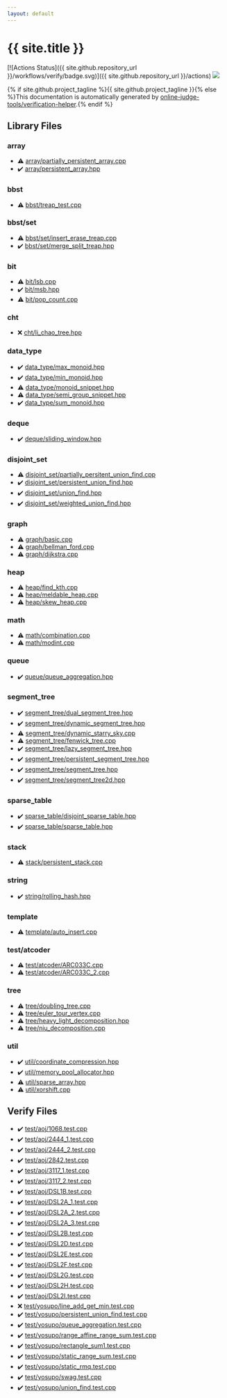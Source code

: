 ```yaml
---
layout: default
---
```


<!-- mathjax config similar to math.stackexchange -->
<script type="text/javascript" async
  src="https://cdnjs.cloudflare.com/ajax/libs/mathjax/2.7.5/MathJax.js?config=TeX-MML-AM_CHTML">
</script>
<script type="text/x-mathjax-config">
  MathJax.Hub.Config({
    TeX: { equationNumbers: { autoNumber: "AMS" }},
    tex2jax: {
      inlineMath: [ ['$','$'] ],
      processEscapes: true
    },
    "HTML-CSS": { matchFontHeight: false },
    displayAlign: "left",
    displayIndent: "2em"
  });
</script>

<script type="text/javascript" src="https://cdnjs.cloudflare.com/ajax/libs/jquery/3.4.1/jquery.min.js"></script>
<script src="https://cdn.jsdelivr.net/npm/jquery-balloon-js@1.1.2/jquery.balloon.min.js" integrity="sha256-ZEYs9VrgAeNuPvs15E39OsyOJaIkXEEt10fzxJ20+2I=" crossorigin="anonymous"></script>
<script type="text/javascript" src="assets/js/copy-button.js"></script>
<link rel="stylesheet" href="assets/css/copy-button.css" />


# {{ site.title }}

[![Actions Status]({{ site.github.repository_url }}/workflows/verify/badge.svg)]({{ site.github.repository_url }}/actions)
<a href="{{ site.github.repository_url }}"><img src="https://img.shields.io/github/last-commit/{{ site.github.owner_name }}/{{ site.github.repository_name }}" /></a>

{% if site.github.project_tagline %}{{ site.github.project_tagline }}{% else %}This documentation is automatically generated by <a href="https://github.com/online-judge-tools/verification-helper">online-judge-tools/verification-helper</a>.{% endif %}

## Library Files

<div id="f1f713c9e000f5d3f280adbd124df4f5"></div>

### array

* :warning: <a href="library/array/partially_persistent_array.cpp.html">array/partially_persistent_array.cpp</a>
* :heavy_check_mark: <a href="library/array/persistent_array.hpp.html">array/persistent_array.hpp</a>


<div id="d342894e126a2cdd0812cd3a6c903bbd"></div>

### bbst

* :warning: <a href="library/bbst/treap_test.cpp.html">bbst/treap_test.cpp</a>


<div id="3ab1a2985fc70661dd7191a6b145a786"></div>

### bbst/set

* :warning: <a href="library/bbst/set/insert_erase_treap.cpp.html">bbst/set/insert_erase_treap.cpp</a>
* :heavy_check_mark: <a href="library/bbst/set/merge_split_treap.hpp.html">bbst/set/merge_split_treap.hpp</a>


<div id="f67169dfbf72c4ca285e9ee12e3e9ac5"></div>

### bit

* :warning: <a href="library/bit/lsb.cpp.html">bit/lsb.cpp</a>
* :heavy_check_mark: <a href="library/bit/msb.hpp.html">bit/msb.hpp</a>
* :warning: <a href="library/bit/pop_count.cpp.html">bit/pop_count.cpp</a>


<div id="7d1cf34ccafd0e26b00bb21cd8cce647"></div>

### cht

* :x: <a href="library/cht/li_chao_tree.hpp.html">cht/li_chao_tree.hpp</a>


<div id="17f71d965fe9589ddbd11caf7182243e"></div>

### data_type

* :heavy_check_mark: <a href="library/data_type/max_monoid.hpp.html">data_type/max_monoid.hpp</a>
* :heavy_check_mark: <a href="library/data_type/min_monoid.hpp.html">data_type/min_monoid.hpp</a>
* :warning: <a href="library/data_type/monoid_snippet.hpp.html">data_type/monoid_snippet.hpp</a>
* :warning: <a href="library/data_type/semi_group_snippet.hpp.html">data_type/semi_group_snippet.hpp</a>
* :heavy_check_mark: <a href="library/data_type/sum_monoid.hpp.html">data_type/sum_monoid.hpp</a>


<div id="eb30267afe2f60536940ebb01df616b5"></div>

### deque

* :heavy_check_mark: <a href="library/deque/sliding_window.hpp.html">deque/sliding_window.hpp</a>


<div id="334b410b60c6352c539a44a5cc4509bc"></div>

### disjoint_set

* :warning: <a href="library/disjoint_set/partially_persitent_union_find.cpp.html">disjoint_set/partially_persitent_union_find.cpp</a>
* :heavy_check_mark: <a href="library/disjoint_set/persistent_union_find.hpp.html">disjoint_set/persistent_union_find.hpp</a>
* :heavy_check_mark: <a href="library/disjoint_set/union_find.hpp.html">disjoint_set/union_find.hpp</a>
* :heavy_check_mark: <a href="library/disjoint_set/weighted_union_find.hpp.html">disjoint_set/weighted_union_find.hpp</a>


<div id="f8b0b924ebd7046dbfa85a856e4682c8"></div>

### graph

* :warning: <a href="library/graph/basic.cpp.html">graph/basic.cpp</a>
* :warning: <a href="library/graph/bellman_ford.cpp.html">graph/bellman_ford.cpp</a>
* :warning: <a href="library/graph/dijkstra.cpp.html">graph/dijkstra.cpp</a>


<div id="4d4a9aa362b6ffe089fd2e992ccf4f5f"></div>

### heap

* :warning: <a href="library/heap/find_kth.cpp.html">heap/find_kth.cpp</a>
* :warning: <a href="library/heap/meldable_heap.cpp.html">heap/meldable_heap.cpp</a>
* :warning: <a href="library/heap/skew_heap.cpp.html">heap/skew_heap.cpp</a>


<div id="7e676e9e663beb40fd133f5ee24487c2"></div>

### math

* :warning: <a href="library/math/combination.cpp.html">math/combination.cpp</a>
* :warning: <a href="library/math/modint.cpp.html">math/modint.cpp</a>


<div id="a9d1cbf71942327e98b40cf5ef38a960"></div>

### queue

* :heavy_check_mark: <a href="library/queue/queue_aggregation.hpp.html">queue/queue_aggregation.hpp</a>


<div id="ca810e3a5259e4bd613e780cf209098c"></div>

### segment_tree

* :heavy_check_mark: <a href="library/segment_tree/dual_segment_tree.hpp.html">segment_tree/dual_segment_tree.hpp</a>
* :heavy_check_mark: <a href="library/segment_tree/dynamic_segment_tree.hpp.html">segment_tree/dynamic_segment_tree.hpp</a>
* :warning: <a href="library/segment_tree/dynamic_starry_sky.cpp.html">segment_tree/dynamic_starry_sky.cpp</a>
* :warning: <a href="library/segment_tree/fenwick_tree.cpp.html">segment_tree/fenwick_tree.cpp</a>
* :heavy_check_mark: <a href="library/segment_tree/lazy_segment_tree.hpp.html">segment_tree/lazy_segment_tree.hpp</a>
* :heavy_check_mark: <a href="library/segment_tree/persistent_segment_tree.hpp.html">segment_tree/persistent_segment_tree.hpp</a>
* :heavy_check_mark: <a href="library/segment_tree/segment_tree.hpp.html">segment_tree/segment_tree.hpp</a>
* :heavy_check_mark: <a href="library/segment_tree/segment_tree2d.hpp.html">segment_tree/segment_tree2d.hpp</a>


<div id="cb323a14df0a258a78d4acbe3d02dfda"></div>

### sparse_table

* :heavy_check_mark: <a href="library/sparse_table/disjoint_sparse_table.hpp.html">sparse_table/disjoint_sparse_table.hpp</a>
* :heavy_check_mark: <a href="library/sparse_table/sparse_table.hpp.html">sparse_table/sparse_table.hpp</a>


<div id="fac2a47adace059aff113283a03f6760"></div>

### stack

* :warning: <a href="library/stack/persistent_stack.cpp.html">stack/persistent_stack.cpp</a>


<div id="b45cffe084dd3d20d928bee85e7b0f21"></div>

### string

* :heavy_check_mark: <a href="library/string/rolling_hash.hpp.html">string/rolling_hash.hpp</a>


<div id="66f6181bcb4cff4cd38fbc804a036db6"></div>

### template

* :warning: <a href="library/template/auto_insert.cpp.html">template/auto_insert.cpp</a>


<div id="e8ba03245cc911ba95395348d53122a0"></div>

### test/atcoder

* :warning: <a href="library/test/atcoder/ARC033C.cpp.html">test/atcoder/ARC033C.cpp</a>
* :warning: <a href="library/test/atcoder/ARC033C_2.cpp.html">test/atcoder/ARC033C_2.cpp</a>


<div id="c0af77cf8294ff93a5cdb2963ca9f038"></div>

### tree

* :warning: <a href="library/tree/doubling_tree.cpp.html">tree/doubling_tree.cpp</a>
* :warning: <a href="library/tree/euler_tour_vertex.cpp.html">tree/euler_tour_vertex.cpp</a>
* :warning: <a href="library/tree/heavy_light_decomposition.hpp.html">tree/heavy_light_decomposition.hpp</a>
* :warning: <a href="library/tree/niu_decomposition.cpp.html">tree/niu_decomposition.cpp</a>


<div id="05c7e24700502a079cdd88012b5a76d3"></div>

### util

* :heavy_check_mark: <a href="library/util/coordinate_compression.hpp.html">util/coordinate_compression.hpp</a>
* :heavy_check_mark: <a href="library/util/memory_pool_allocator.hpp.html">util/memory_pool_allocator.hpp</a>
* :warning: <a href="library/util/sparse_array.hpp.html">util/sparse_array.hpp</a>
* :warning: <a href="library/util/xorshift.cpp.html">util/xorshift.cpp</a>


## Verify Files

* :heavy_check_mark: <a href="verify/test/aoj/1068.test.cpp.html">test/aoj/1068.test.cpp</a>
* :heavy_check_mark: <a href="verify/test/aoj/2444_1.test.cpp.html">test/aoj/2444_1.test.cpp</a>
* :heavy_check_mark: <a href="verify/test/aoj/2444_2.test.cpp.html">test/aoj/2444_2.test.cpp</a>
* :heavy_check_mark: <a href="verify/test/aoj/2842.test.cpp.html">test/aoj/2842.test.cpp</a>
* :heavy_check_mark: <a href="verify/test/aoj/3117_1.test.cpp.html">test/aoj/3117_1.test.cpp</a>
* :heavy_check_mark: <a href="verify/test/aoj/3117_2.test.cpp.html">test/aoj/3117_2.test.cpp</a>
* :heavy_check_mark: <a href="verify/test/aoj/DSL1B.test.cpp.html">test/aoj/DSL1B.test.cpp</a>
* :heavy_check_mark: <a href="verify/test/aoj/DSL2A_1.test.cpp.html">test/aoj/DSL2A_1.test.cpp</a>
* :heavy_check_mark: <a href="verify/test/aoj/DSL2A_2.test.cpp.html">test/aoj/DSL2A_2.test.cpp</a>
* :heavy_check_mark: <a href="verify/test/aoj/DSL2A_3.test.cpp.html">test/aoj/DSL2A_3.test.cpp</a>
* :heavy_check_mark: <a href="verify/test/aoj/DSL2B.test.cpp.html">test/aoj/DSL2B.test.cpp</a>
* :heavy_check_mark: <a href="verify/test/aoj/DSL2D.test.cpp.html">test/aoj/DSL2D.test.cpp</a>
* :heavy_check_mark: <a href="verify/test/aoj/DSL2E.test.cpp.html">test/aoj/DSL2E.test.cpp</a>
* :heavy_check_mark: <a href="verify/test/aoj/DSL2F.test.cpp.html">test/aoj/DSL2F.test.cpp</a>
* :heavy_check_mark: <a href="verify/test/aoj/DSL2G.test.cpp.html">test/aoj/DSL2G.test.cpp</a>
* :heavy_check_mark: <a href="verify/test/aoj/DSL2H.test.cpp.html">test/aoj/DSL2H.test.cpp</a>
* :heavy_check_mark: <a href="verify/test/aoj/DSL2I.test.cpp.html">test/aoj/DSL2I.test.cpp</a>
* :x: <a href="verify/test/yosupo/line_add_get_min.test.cpp.html">test/yosupo/line_add_get_min.test.cpp</a>
* :heavy_check_mark: <a href="verify/test/yosupo/persistent_union_find.test.cpp.html">test/yosupo/persistent_union_find.test.cpp</a>
* :heavy_check_mark: <a href="verify/test/yosupo/queue_aggregation.test.cpp.html">test/yosupo/queue_aggregation.test.cpp</a>
* :heavy_check_mark: <a href="verify/test/yosupo/range_affine_range_sum.test.cpp.html">test/yosupo/range_affine_range_sum.test.cpp</a>
* :heavy_check_mark: <a href="verify/test/yosupo/rectangle_sum1.test.cpp.html">test/yosupo/rectangle_sum1.test.cpp</a>
* :heavy_check_mark: <a href="verify/test/yosupo/static_range_sum.test.cpp.html">test/yosupo/static_range_sum.test.cpp</a>
* :heavy_check_mark: <a href="verify/test/yosupo/static_rmq.test.cpp.html">test/yosupo/static_rmq.test.cpp</a>
* :heavy_check_mark: <a href="verify/test/yosupo/swag.test.cpp.html">test/yosupo/swag.test.cpp</a>
* :heavy_check_mark: <a href="verify/test/yosupo/union_find.test.cpp.html">test/yosupo/union_find.test.cpp</a>


